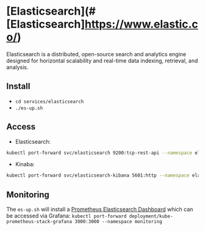 # [Elasticsearch](# [Elasticsearch]https://www.elastic.co/)

Elasticsearch is a distributed, open-source search and analytics engine designed for horizontal scalability and real-time data indexing, retrieval, and analysis.

## Install
- `cd services/elasticsearch`
- `./es-up.sh`

## Access
- Elasticsearch:
```bash
kubectl port-forward svc/elasticsearch 9200:tcp-rest-api --namespace elasticsearch
```
- Kinaba:
```bash
kubectl port-forward svc/elasticsearch-kibana 5601:http --namespace elasticsearch
```

## Monitoring
The `es-up.sh` will install a [Prometheus Elasticsearch Dashboard](https://grafana.com/grafana/dashboards/14191-elasticsearch-overview/) which can be accessed via Grafana: `kubectl port-forward deployment/kube-prometheus-stack-grafana 3000:3000 --namespace monitoring`
